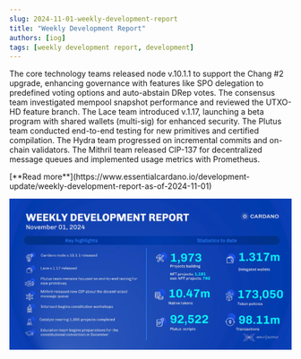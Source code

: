 ```yaml
---
slug: 2024-11-01-weekly-development-report
title: "Weekly Development Report"
authors: [iog]
tags: [weekly development report, development]
---
```


The core technology teams released node v.10.1.1 to support the Chang #2 upgrade, enhancing governance with features like SPO delegation to predefined voting options and auto-abstain DRep votes. The consensus team investigated mempool snapshot performance and reviewed the UTXO-HD feature branch. The Lace team introduced v.1.17, launching a beta program with shared wallets (multi-sig) for enhanced security. The Plutus team conducted end-to-end testing for new primitives and certified compilation. The Hydra team progressed on incremental commits and on-chain validators. The Mithril team released CIP-137 for decentralized message queues and implemented usage metrics with Prometheus. 

<div style={{ textAlign: 'right' }}>
 [**Read more**](https://www.essentialcardano.io/development-update/weekly-development-report-as-of-2024-11-01) 
</div>

 ![weekly development report](./banner.webp)

